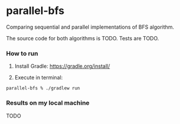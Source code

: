 # parallel-bfs

Comparing sequential and parallel implementations of BFS algorithm.

The source code for both algorithms is TODO. Tests are TODO.

### How to run

1) Install Gradle: https://gradle.org/install/

2) Execute in terminal:
```
parallel-bfs % ./gradlew run
```

### Results on my local machine

TODO

